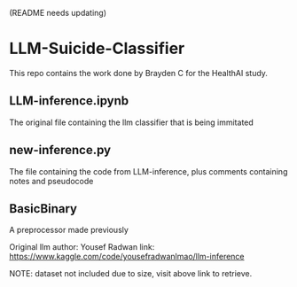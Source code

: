 (README needs updating)
# LLM-Suicide-Classifier

This repo contains the work done by Brayden C for the HealthAI study.

## LLM-inference.ipynb
The original file containing the llm classifier that is being immitated

## new-inference.py
The file containing the code from LLM-inference, plus comments containing notes and pseudocode

## BasicBinary
A preprocessor made previously

Original llm author: Yousef Radwan
link: https://www.kaggle.com/code/yousefradwanlmao/llm-inference

NOTE: dataset not included due to size, visit above link to retrieve.
